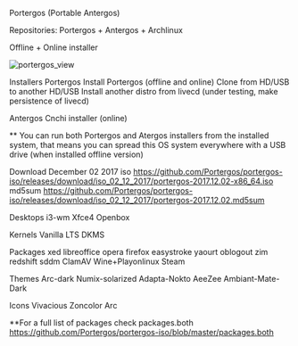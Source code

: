 Portergos (Portable Antergos)

Repositories:
Portergos + Antergos + Archlinux

Offline + Online installer

![portergos_view](https://user-images.githubusercontent.com/18373928/34307317-ac1e4168-e72e-11e7-98b6-63afaf38c418.png)

Installers
Portergos
Install Portergos (offline and online) 
Clone from HD/USB to another HD/USB
Install another distro from livecd (under testing, make persistence of livecd)

Antergos
Cnchi installer (online)

** You can run both Portergos and Atergos installers from the installed system, that means you can spread this OS system everywhere with a USB drive (when installed offline version)

Download
December 02 2017
iso https://github.com/Portergos/portergos-iso/releases/download/iso_02_12_2017/portergos-2017.12.02-x86_64.iso
md5sum https://github.com/Portergos/portergos-iso/releases/download/iso_02_12_2017/portergos-2017.12.02.md5sum

Desktops
i3-wm
Xfce4
Openbox

Kernels
Vanilla
LTS
DKMS


Packages
xed
libreoffice
opera
firefox
easystroke
yaourt
oblogout
zim
redshift
sddm
ClamAV
Wine+Playonlinux
Steam

Themes
Arc-dark
Numix-solarized
Adapta-Nokto
AeeZee
Ambiant-Mate-Dark

Icons
Vivacious
Zoncolor
Arc

**For a full list of packages check packages.both https://github.com/Portergos/portergos-iso/blob/master/packages.both
